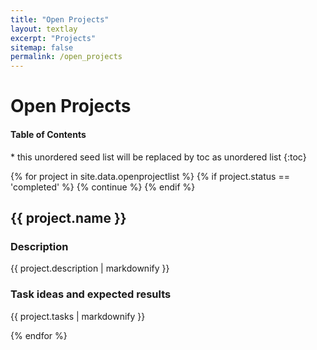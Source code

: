 ```yaml
---
title: "Open Projects"
layout: textlay
excerpt: "Projects"
sitemap: false
permalink: /open_projects
---
```


# Open Projects

<nav>
  <h4>Table of Contents</h4>
  * this unordered seed list will be replaced by toc as unordered list
  {:toc}
</nav>

{% for project in site.data.openprojectlist %}
  {% if project.status == 'completed' %}
    {% continue %}
  {% endif %}

## {{ project.name }}

### Description

{{ project.description | markdownify }}

### Task ideas and expected results

{{ project.tasks | markdownify }}

{% endfor %}
